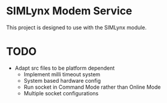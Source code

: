 # SIMLynx Modem Service
This project is designed to use with the SIMLynx module.

# TODO
* Adapt src files to be platform dependent
  * Implement milli timeout system
  * System based hardware config
  * Run socket in Command Mode rather than Online Mode  
  * Multiple socket configurations